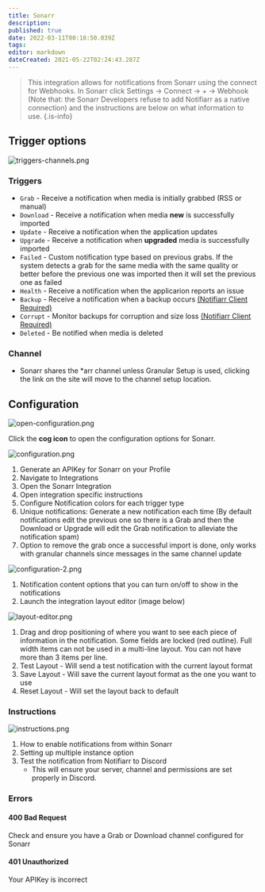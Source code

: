 ```yaml
---
title: Sonarr
description: 
published: true
date: 2022-03-11T00:18:50.039Z
tags: 
editor: markdown
dateCreated: 2021-05-22T02:24:43.287Z
---
```


> This integration allows for notifications from Sonarr using the connect for Webhooks. In Sonarr click Settings → Connect → <kb>+</kb> → Webhook (Note that: the Sonarr Developers refuse to add Notifiarr as a native connection) and the instructions are below on what information to use.
{.is-info}


## Trigger options

![triggers-channels.png](/sonarr/triggers-channels.png)

### Triggers

- `Grab` - Receive a notification when media is initially grabbed (RSS or manual)
- `Download` - Receive a notification when media **new** is successfully imported
- `Update` - Receive a notification when the application updates
- `Upgrade` - Receive a notification when **upgraded** media is successfully imported
- `Failed` - Custom notification type based on previous grabs. If the system detects a grab for the same media with the same quality or better before the previous one was imported then it will set the previous one as failed
- `Health` - Receive a notification when the applicarion reports an issue
- `Backup` - Receive a notification when a backup occurs [(Notifiarr Client Required)](/Client/Main)
- `Corrupt` - Monitor backups for corruption and size loss [(Notifiarr Client Required)](/Client/Main)
- `Deleted` - Be notified when media is deleted

### Channel

- Sonarr shares the *arr channel unless Granular Setup is used, clicking the link on the site will move to the channel setup location.


## Configuration

![open-configuration.png](/sonarr/open-configuration.png)

Click the **cog icon** to open the configuration options for Sonarr.

![configuration.png](/sonarr/configuration.png)

1. Generate an APIKey for Sonarr on your Profile
1. Navigate to Integrations
1. Open the Sonarr Integration
1. Open integration specific instructions
1. Configure Notification colors for each trigger type
1. Unique notifications: Generate a new notification each time (By default notifications edit the previous one so there is a Grab and then the Download or Upgrade will edit the Grab notification to alleviate the notification spam)
1. Option to remove the grab once a successful import is done, only works with granular channels since messages in the same channel update

![configuration-2.png](/sonarr/configuration-2.png)

1. Notification content options that you can turn on/off to show in the notifications
1. Launch the integration layout editor (image below)

![layout-editor.png](/sonarr/layout-editor.png)

1. Drag and drop positioning of where you want to see each piece of information in the notification. Some fields are locked (red outline). Full width items can not be used in a multi-line layout. You can not have more than 3 items per line.
1. Test Layout - Will send a test notification with the current layout format
1. Save Layout - Will save the current layout format as the one you want to use
1. Reset Layout - Will set the layout back to default

### Instructions

![instructions.png](/sonarr/instructions.png)

1. How to enable notifications from within Sonarr
1. Setting up multiple instance option
1. Test the notification from Notifiarr to Discord
    - This will ensure your server, channel and permissions are set properly in Discord.

### Errors

#### 400 Bad Request

Check and ensure you have a Grab or Download channel configured for Sonarr

#### 401 Unauthorized

Your APIKey is incorrect